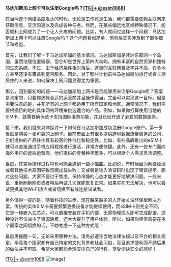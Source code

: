 **马达加斯加上网卡可以注册Google吗？[[TG💪+ @esim1088](https://t.me/s/esim1088)]**

在当今这个网络高度发达的时代，无论是工作还是生活，我们都需要依赖互联网来获取信息、交流沟通以及完成各种任务。然而，在某些偏远地区或特殊情况下，能否顺利上网成为了一个让人头疼的问题。比如，有人就问过这样一个问题：马达加斯加上网卡可以注册Google吗？这个问题看似简单，但背后其实涉及到了很多细节和考量。

首先，让我们了解一下马达加斯加的基本情况。马达加斯加是非洲东部的一个岛国，虽然地理位置偏僻，但它却是世界上第四大岛屿，拥有丰富的自然资源和独特的生态系统。不过，由于经济条件相对落后，这里的互联网普及率并不高，许多地方甚至还没有覆盖到宽带服务。因此，对于那些计划前往马达加斯加旅行或者长期居住的人来说，如何解决上网问题显得尤为重要。

那么，回到最初的问题——马达加斯加上网卡是否能够用来注册Google呢？答案是肯定的，只要你选择合适的运营商并且操作得当，完全可以实现这一目标。但是需要注意的是，并非所有的上网卡都适用于所有国家和地区。通常情况下，我们需要根据目的地的具体网络环境来挑选适合的产品。例如，如果你打算使用当地的SIM卡，就需要确保该卡支持国际漫游功能，并且已经开通了必要的数据服务。

接下来，我们就来具体探讨一下如何在马达加斯加成功注册Google账户。第一步当然是购买一张可靠的上网卡。目前市面上有很多提供跨境数据流量服务的公司，它们提供的产品往往具有较高的性价比和稳定性。比如，有些品牌推出的eSIM卡就可以直接通过手机应用程序进行激活，非常方便快捷。此外，还有一些专门面向海外用户的虚拟运营商，他们提供的套餐种类繁多，可以根据个人需求灵活调整。

当然，在实际操作过程中也可能会遇到一些小插曲。比如说，有时候因为网络延迟或者其他技术原因导致页面加载失败；又或者是输入验证码时出现了错误提示。面对这些问题，大家不要过于焦虑，保持冷静的心态才能更好地解决问题。一般来说，重新刷新网页或者稍后再试几次就能恢复正常。如果实在无法解决，也可以尝试更换其他Wi-Fi热点或者切换至有线连接试试看。

另外值得一提的是，随着科技的进步，现在越来越多的人开始关注环保型解决方案。传统的实体SIM卡需要频繁更换设备才能继续使用，而eSIM卡则完全不同，它是一种嵌入式芯片，可以直接安装在手机内部，无需物理插入即可完成配置。这种设计不仅减少了资源浪费，还大大提升了用户体验。所以，如果你经常需要在多个国家之间切换的话，不妨考虑一下这种方式哦！

最后再提醒一句，无论采用哪种方法，请务必遵守当地法律法规以及平台的相关规定。毕竟每个国家都有自己特定的文化背景和社会习俗，盲目追求便利而不顾后果的做法并不可取。希望大家都能合理安排自己的行程，享受愉快安全的旅程！

[[TG💪+ @esim1088](https://t.me/s/esim1088) ![Image](https://i.postimg.cc/4NQfJmqS/Snipaste-2025-05-13-00-14-12.png)]